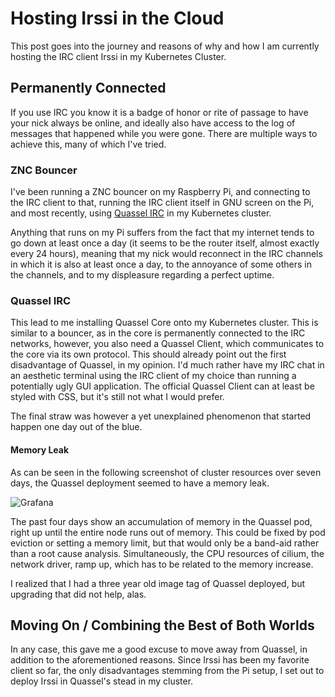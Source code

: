 # Hosting Irssi in the Cloud

This post goes into the journey and reasons of why and how I am currently
hosting the IRC client Irssi in my Kubernetes Cluster.

## Permanently Connected

If you use IRC you know it is a badge of honor or rite of passage to have your
nick always be online, and ideally also have access to the log of messages that
happened while you were gone. There are multiple ways to achieve this, many of
which I've tried.

### ZNC Bouncer

I've been running a ZNC bouncer on my Raspberry Pi, and connecting to the IRC
client to that, running the IRC client itself in GNU screen on the Pi, and most
recently, using [Quassel IRC](https://quassel-irc.org) in my Kubernetes cluster.

Anything that runs on my Pi suffers from the fact that my internet tends to go
down at least once a day (it seems to be the router itself, almost exactly every
24 hours), meaning that my nick would reconnect in the IRC channels in which it
is also at least once a day, to the annoyance of some others in the channels,
and to my displeasure regarding a perfect uptime.

### Quassel IRC

This lead to me installing Quassel Core onto my Kubernetes cluster. This is
similar to a bouncer, as in the core is permanently connected to the IRC
networks, however, you also need a Quassel Client, which communicates to the
core via its own protocol. This should already point out the first disadvantage
of Quassel, in my opinion. I'd much rather have my IRC chat in an aesthetic
terminal using the IRC client of my choice than running a potentially ugly GUI
application. The official Quassel Client can at least be styled with CSS, but
it's still not what I would prefer.

The final straw was however a yet unexplained phenomenon that started happen one
day out of the blue.

#### Memory Leak

As can be seen in the following screenshot of cluster resources over seven days,
the Quassel deployment seemed to have a memory leak.

![Grafana](https://user-images.githubusercontent.com/9076894/146248943-944d853a-1503-4f5d-94ca-ceb0f160eb3f.jpg)

The past four days show an accumulation of memory in the Quassel pod, right up
until the entire node runs out of memory. This could be fixed by pod eviction or
setting a memory limit, but that would only be a band-aid rather than a root
cause analysis. Simultaneously, the CPU resources of cilium, the network
driver, ramp up, which has to be related to the memory increase.

I realized that I had a three year old image tag of Quassel deployed, but
upgrading that did not help, alas.

## Moving On / Combining the Best of Both Worlds

In any case, this gave me a good excuse to move away from Quassel, in addition
to the aforementioned reasons. Since Irssi has been my favorite client so far,
the only disadvantages stemming from the Pi setup, I set out to deploy Irssi in
Quassel's stead in my cluster.
